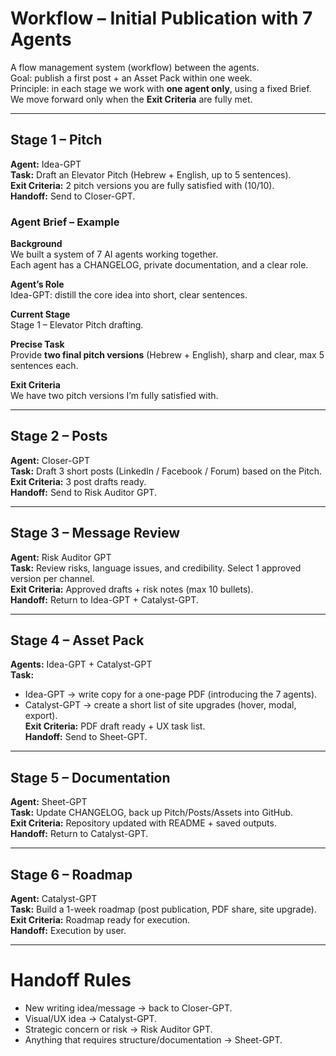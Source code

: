 # Workflow – Initial Publication with 7 Agents

A flow management system (workflow) between the agents.  
Goal: publish a first post + an Asset Pack within one week.  
Principle: in each stage we work with **one agent only**, using a fixed Brief.  
We move forward only when the **Exit Criteria** are fully met.

---

## Stage 1 – Pitch
**Agent:** Idea-GPT  
**Task:** Draft an Elevator Pitch (Hebrew + English, up to 5 sentences).  
**Exit Criteria:** 2 pitch versions you are fully satisfied with (10/10).  
**Handoff:** Send to Closer-GPT.

### Agent Brief – Example
**Background**  
We built a system of 7 AI agents working together.  
Each agent has a CHANGELOG, private documentation, and a clear role.

**Agent’s Role**  
Idea-GPT: distill the core idea into short, clear sentences.

**Current Stage**  
Stage 1 – Elevator Pitch drafting.

**Precise Task**  
Provide **two final pitch versions** (Hebrew + English), sharp and clear, max 5 sentences each.

**Exit Criteria**  
We have two pitch versions I’m fully satisfied with.

---

## Stage 2 – Posts
**Agent:** Closer-GPT  
**Task:** Draft 3 short posts (LinkedIn / Facebook / Forum) based on the Pitch.  
**Exit Criteria:** 3 post drafts ready.  
**Handoff:** Send to Risk Auditor GPT.

---

## Stage 3 – Message Review
**Agent:** Risk Auditor GPT  
**Task:** Review risks, language issues, and credibility. Select 1 approved version per channel.  
**Exit Criteria:** Approved drafts + risk notes (max 10 bullets).  
**Handoff:** Return to Idea-GPT + Catalyst-GPT.

---

## Stage 4 – Asset Pack
**Agents:** Idea-GPT + Catalyst-GPT  
**Task:**  
- Idea-GPT → write copy for a one-page PDF (introducing the 7 agents).  
- Catalyst-GPT → create a short list of site upgrades (hover, modal, export).  
**Exit Criteria:** PDF draft ready + UX task list.  
**Handoff:** Send to Sheet-GPT.

---

## Stage 5 – Documentation
**Agent:** Sheet-GPT  
**Task:** Update CHANGELOG, back up Pitch/Posts/Assets into GitHub.  
**Exit Criteria:** Repository updated with README + saved outputs.  
**Handoff:** Return to Catalyst-GPT.

---

## Stage 6 – Roadmap
**Agent:** Catalyst-GPT  
**Task:** Build a 1-week roadmap (post publication, PDF share, site upgrade).  
**Exit Criteria:** Roadmap ready for execution.  
**Handoff:** Execution by user.

---

# Handoff Rules
- New writing idea/message → back to Closer-GPT.  
- Visual/UX idea → Catalyst-GPT.  
- Strategic concern or risk → Risk Auditor GPT.  
- Anything that requires structure/documentation → Sheet-GPT.  
